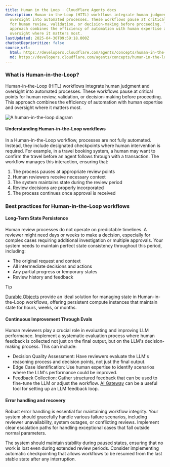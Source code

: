 ```yaml
---
title: Human in the Loop · Cloudflare Agents docs
description: Human-in-the-Loop (HITL) workflows integrate human judgment and
  oversight into automated processes. These workflows pause at critical points
  for human review, validation, or decision-making before proceeding. This
  approach combines the efficiency of automation with human expertise and
  oversight where it matters most.
lastUpdated: 2025-04-30T09:59:18.000Z
chatbotDeprioritize: false
source_url:
  html: https://developers.cloudflare.com/agents/concepts/human-in-the-loop/
  md: https://developers.cloudflare.com/agents/concepts/human-in-the-loop/index.md
---
```


### What is Human-in-the-Loop?

Human-in-the-Loop (HITL) workflows integrate human judgment and oversight into automated processes. These workflows pause at critical points for human review, validation, or decision-making before proceeding. This approach combines the efficiency of automation with human expertise and oversight where it matters most.

![A human-in-the-loop diagram](https://developers.cloudflare.com/_astro/human-in-the-loop.C2xls7fV_1vt7N8.svg)

#### Understanding Human-in-the-Loop workflows

In a Human-in-the-Loop workflow, processes are not fully automated. Instead, they include designated checkpoints where human intervention is required. For example, in a travel booking system, a human may want to confirm the travel before an agent follows through with a transaction. The workflow manages this interaction, ensuring that:

1. The process pauses at appropriate review points
2. Human reviewers receive necessary context
3. The system maintains state during the review period
4. Review decisions are properly incorporated
5. The process continues once approval is received

### Best practices for Human-in-the-Loop workflows

#### Long-Term State Persistence

Human review processes do not operate on predictable timelines. A reviewer might need days or weeks to make a decision, especially for complex cases requiring additional investigation or multiple approvals. Your system needs to maintain perfect state consistency throughout this period, including:

* The original request and context
* All intermediate decisions and actions
* Any partial progress or temporary states
* Review history and feedback

Tip

[Durable Objects](https://developers.cloudflare.com/durable-objects/) provide an ideal solution for managing state in Human-in-the-Loop workflows, offering persistent compute instances that maintain state for hours, weeks, or months.

#### Continuous Improvement Through Evals

Human reviewers play a crucial role in evaluating and improving LLM performance. Implement a systematic evaluation process where human feedback is collected not just on the final output, but on the LLM's decision-making process. This can include:

* Decision Quality Assessment: Have reviewers evaluate the LLM's reasoning process and decision points, not just the final output.
* Edge Case Identification: Use human expertise to identify scenarios where the LLM's performance could be improved.
* Feedback Collection: Gather structured feedback that can be used to fine-tune the LLM or adjust the workflow. [AI Gateway](https://developers.cloudflare.com/ai-gateway/evaluations/add-human-feedback/) can be a useful tool for setting up an LLM feedback loop.

#### Error handling and recovery

Robust error handling is essential for maintaining workflow integrity. Your system should gracefully handle various failure scenarios, including reviewer unavailability, system outages, or conflicting reviews. Implement clear escalation paths for handling exceptional cases that fall outside normal parameters.

The system should maintain stability during paused states, ensuring that no work is lost even during extended review periods. Consider implementing automatic checkpointing that allows workflows to be resumed from the last stable state after any interruption.
